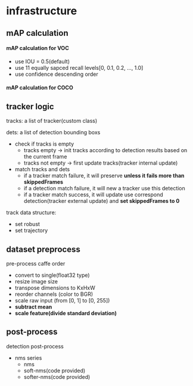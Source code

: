 # infrastructure

## mAP calculation
#### mAP calculation for VOC 
* use IOU = 0.5(default)
* use 11 equally sapced recall levels[0, 0.1, 0.2, ..., 1.0]
* use confidence descending order

#### mAP calculation for COCO

## tracker logic
tracks: a list of tracker(custom class)

dets: a list of detection bounding boxs
* check if tracks is empty
  * tracks empty -> init tracks according to detection results based on the current frame
  * tracks not empty -> first update tracks(tracker internal update)
* match tracks and dets
  * if a tracker match failure, it will preserve **unless it fails more than skippedFrames**
  * if a detection match failure, it will new a tracker use this detection
  * if a tracker match success, it will update use correspond detection(tracker external update) and **set skippedFrames to 0**

track data structure:
  * set robust
  * set trajectory


## dataset preprocess
pre-process caffe order
* convert to single(float32 type)
* resize image size
* transpose dimensions to KxHxW
* reorder channels (color to BGR)
* scale raw input (from [0, 1] to [0, 255])
* **subtract mean**
* **scale feature(divide standard deviation)**

## post-process
detection post-process
* nms series
  * nms
  * soft-nms(code provided)
  * softer-nms(code provided)
